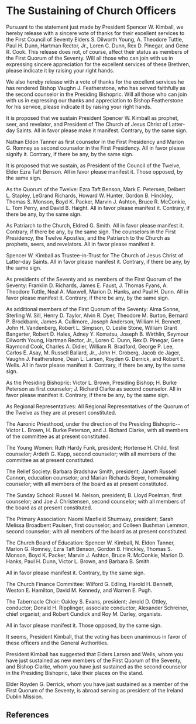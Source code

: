 # The Sustaining of Church Officers

Pursuant to the statement just made by President Spencer W. Kimball, we hereby
release with a sincere vote of thanks for their excellent services to the
First Council of Seventy Elders S. Dilworth Young, A. Theodore Tuttle, Paul H.
Dunn, Hartman Rector, Jr., Loren C. Dunn, Rex D. Pinegar, and Gene R. Cook.
This release does not, of course, affect their status as members of the First
Quorum of the Seventy. Will all those who can join with us in expressing
sincere appreciation for the excellent services of these Brethren, please
indicate it by raising your right hands.

We also hereby release with a vote of thanks for the excellent services he has
rendered Bishop Vaughn J. Featherstone, who has served faithfully as the
second counselor in the Presiding Bishopric. Will all those who can join with
us in expressing our thanks and appreciation to Bishop Featherstone for his
service, please indicate it by raising your right hands.

It is proposed that we sustain President Spencer W. Kimball as prophet, seer,
and revelator, and President of The Church of Jesus Christ of Latter-day
Saints. All in favor please make it manifest. Contrary, by the same sign.

Nathan Eldon Tanner as first counselor in the First Presidency and Marion G.
Romney as second counselor in the First Presidency. All in favor please
signify it. Contrary, if there be any, by the same sign.

It is proposed that we sustain, as President of the Council of the Twelve,
Elder Ezra Taft Benson. All in favor please manifest it. Those opposed, by the
same sign.

As the Quorum of the Twelve: Ezra Taft Benson, Mark E. Petersen, Delbert L.
Stapley, LeGrand Richards, Howard W. Hunter, Gordon B. Hinckley, Thomas S.
Monson, Boyd K. Packer, Marvin J. Ashton, Bruce R. McConkie, L. Tom Perry, and
David B. Haight. All in favor please manifest it. Contrary, if there be any,
by the same sign.

As Patriarch to the Church, Eldred G. Smith. All in favor please manifest it.
Contrary, if there be any, by the same sign. The counselors in the First
Presidency, the Twelve Apostles, and the Patriarch to the Church as prophets,
seers, and revelators. All in favor please manifest it.

Spencer W. Kimball as Trustee-in-Trust for The Church of Jesus Christ of
Latter-day Saints. All in favor please manifest it. Contrary, if there be any,
by the same sign.

As presidents of the Seventy and as members of the First Quorum of the
Seventy: Franklin D. Richards, James E. Faust, J. Thomas Fyans, A. Theodore
Tuttle, Neal A. Maxwell, Marion D. Hanks, and Paul H. Dunn. All in favor
please manifest it. Contrary, if there be any, by the same sign.

As additional members of the First Quorum of the Seventy: Alma Sonne, Sterling
W. Sill, Henry D. Taylor, Alvin R. Dyer, Theodore M. Burton, Bernard P.
Brockbank, James A. Cullimore, Joseph Anderson, William H. Bennett, John H.
Vandenberg, Robert L. Simpson, O. Leslie Stone, William Grant Bangerter,
Robert D. Hales, Adney Y. Komatsu, Joseph B. Wirthlin, Seymour Dilworth Young,
Hartman Rector, Jr., Loren C. Dunn, Rex D. Pinegar, Gene Raymond Cook, Charles
A. Didier, William R. Bradford, George P. Lee, Carlos E. Asay, M. Russell
Ballard, Jr., John H. Groberg, Jacob de Jager, Vaughn J. Featherstone, Dean L.
Larsen, Royden G. Derrick, and Robert E. Wells. All in favor please manifest
it. Contrary, if there be any, by the same sign.

As the Presiding Bishopric: Victor L. Brown, Presiding Bishop; H. Burke
Peterson as first counselor; J. Richard Clarke as second counselor. All in
favor please manifest it. Contrary, if there be any, by the same sign.

As Regional Representatives: All Regional Representatives of the Quorum of the
Twelve as they are at present constituted.

The Aaronic Priesthood, under the direction of the Presiding Bishopric--Victor
L. Brown, H. Burke Peterson, and J. Richard Clarke, with all members of the
committee as at present constituted.

The Young Women: Ruth Hardy Funk, president; Hortense H. Child, first
counselor; Ardeth G. Kapp, second counselor; with all members of the committee
as at present constituted.

The Relief Society: Barbara Bradshaw Smith, president; Janeth Russell Cannon,
education counselor; and Marian Richards Boyer, homemaking counselor; with all
members of the board as at present constituted.

The Sunday School: Russell M. Nelson, president; B. Lloyd Poelman, first
counselor; and Joe J. Christensen, second counselor; with all members of the
board as at present constituted.

The Primary Association: Naomi Maxfield Shumway, president; Sarah Melissa
Broadbent Paulsen, first counselor; and Colleen Bushman Lemmon, second
counselor; with all members of the board as at present constituted.

The Church Board of Education: Spencer W. Kimball, N. Eldon Tanner, Marion G.
Romney, Ezra Taft Benson, Gordon B. Hinckley, Thomas S. Monson, Boyd K.
Packer, Marvin J. Ashton, Bruce R. McConkie, Marion D. Hanks, Paul H. Dunn,
Victor L. Brown, and Barbara B. Smith.

All in favor please manifest it. Contrary, by the same sign.

The Church Finance Committee: Wilford G. Edling, Harold H. Bennett, Weston E.
Hamilton, David M. Kennedy, and Warren E. Pugh.

The Tabernacle Choir: Oakley S. Evans, president; Jerold D. Ottley, conductor;
Donald H. Ripplinger, associate conductor; Alexander Schreiner, chief
organist; and Robert Cundick and Roy M. Darley, organists.

All in favor please manifest it. Those opposed, by the same sign.

It seems, President Kimball, that the voting has been unanimous in favor of
these officers and the General Authorities.

President Kimball has suggested that Elders Larsen and Wells, whom you have
just sustained as new members of the First Quorum of the Seventy, and Bishop
Clarke, whom you have just sustained as the second counselor in the Presiding
Bishopric, take their places on the stand.

Elder Royden G. Derrick, whom you have just sustained as a member of the First
Quorum of the Seventy, is abroad serving as president of the Ireland Dublin
Mission.

## References

